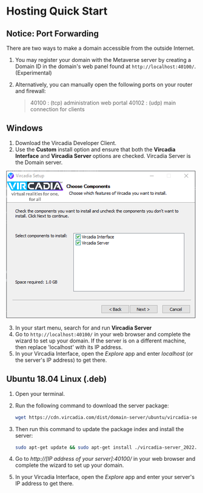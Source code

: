 
# Hosting Quick Start

## Notice: Port Forwarding

There are two ways to make a domain accessible from the outside
Internet.

1.  You may register your domain with the Metaverse server by creating a
    Domain ID in the domain's web panel found at `http://localhost:40100/`. (Experimental)

2.  Alternatively, you can manually open the following ports on your
    router and firewall:

    > 40100 : (tcp) administration web portal
    > 40102 : (udp) main connection for clients

## Windows

1.  Download the Vircadia Developer Client.
2.  Use the **Custom** install option and ensure that both the
    **Vircadia Interface** and **Vircadia Server**
    options are checked. Vircadia Server is the Domain server.

![image](_images/full-install-components.png)

3.  In your start menu, search for and run **Vircadia Server**
4.  Go to `http://localhost:40100/` in your web browser and complete the
    wizard to set up your domain. If the server is on a different
    machine, then replace 'localhost' with its IP address.
5.  In your Vircadia Interface, open the *Explore* app and
    enter *localhost* (or the server's IP address) to get
    there.

## Ubuntu 18.04 Linux (.deb)


1.  Open your terminal.

2.  Run the following command to download the server package:

    ```sh
    wget https://cdn.vircadia.com/dist/domain-server/ubuntu/vircadia-server_2022.1.1-selene-20220303-beb7bd4-0ubuntu1-1_amd64.deb
    ```
3.  Then run this command to update the package index and install the server:
    
    ```sh
    sudo apt-get update && sudo apt-get install ./vircadia-server_2022.1.1-selene-20220303-beb7bd4-0ubuntu1-1_amd64.deb
    ```

4.  Go to *http://[IP address of your server]:40100/* in your web
    browser and complete the wizard to set up your domain.

5.  In your Vircadia Interface, open the *Explore* app and
    enter your server's IP address to get there.
